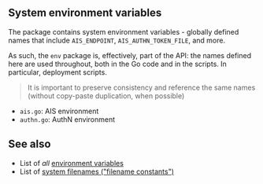 ## System environment variables

The package contains system environment variables - globally defined names that include `AIS_ENDPOINT`, `AIS_AUTHN_TOKEN_FILE`, and more.

As such, the `env` package is, effectively, part of the API: the names defined here are used throughout, both in the Go code and in the scripts. In particular, deployment scripts.

> It is important to preserve consistency and reference the same names (without copy-paste duplication, when possible)

* `ais.go`:   AIS environment
* `authn.go`: AuthN environment

## See also

* List of _all_ [environment variables](https://github.com/NVIDIA/aistore/blob/main/docs/environment-vars.md)
* List of [system filenames ("filename constants")](https://github.com/NVIDIA/aistore/blob/main/cmn/fname/fname.go)
